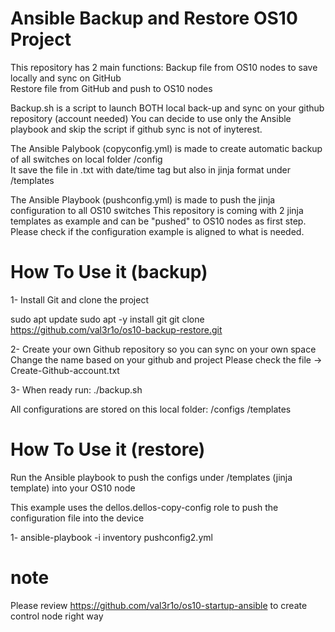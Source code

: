 # Ansible Backup and Restore OS10 Project
This repository has 2 main functions:
Backup file from OS10 nodes to save locally and sync on GitHub</br>
Restore file from GitHub and push to OS10 nodes

Backup.sh is a script to launch BOTH local back-up and sync on your github repository (account needed)
You can decide to use only the Ansible playbook and skip the script if github sync is not of inyterest.

The Ansible Palybook (copyconfig.yml) is made to create automatic backup of all switches on local folder /config  
It save the file in .txt with date/time tag but also in jinja format under /templates

The Ansible Playbook (pushconfig.yml) is made to push the jinja configuration to all OS10 switches 
This repository is coming with 2 jinja templates as example and can be "pushed" to OS10 nodes as first step. 
Please check if the configuration example is aligned to what is needed.

# How To Use it (backup)

1-
Install Git and clone the project

sudo apt update
sudo apt -y install git
git clone https://github.com/val3r1o/os10-backup-restore.git

2-
Create your own Github repository so you can sync on your own space
Change the name based on your github and project
Please check the file -> Create-Github-account.txt

3-
When ready run:
./backup.sh

All configurations are stored on this local folder:
/configs
/templates

# How To Use it (restore)

Run the Ansible playbook to push the configs under /templates (jinja template) into your OS10 node

This example uses the dellos.dellos-copy-config role to push the configuration file into the device

1-
ansible-playbook -i inventory pushconfig2.yml


# note

Please review https://github.com/val3r1o/os10-startup-ansible to create control node right way
